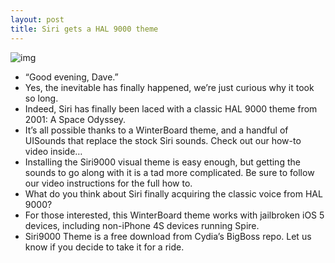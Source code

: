 ```yaml
---
layout: post
title: Siri gets a HAL 9000 theme
---
```

![img](http://media.idownloadblog.com/wp-content/uploads/2012/03/Siri-HAL-9000-Screenshot.jpg)
* “Good evening, Dave.”
* Yes, the inevitable has finally happened, we’re just curious why it took so long.
* Indeed, Siri has finally been laced with a classic HAL 9000 theme from 2001: A Space Odyssey.
* It’s all possible thanks to a WinterBoard theme, and a handful of UISounds that replace the stock Siri sounds. Check out our how-to video inside…
* Installing the Siri9000 visual theme is easy enough, but getting the sounds to go along with it is a tad more complicated. Be sure to follow our video instructions for the full how to.
* What do you think about Siri finally acquiring the classic voice from HAL 9000?
* For those interested, this WinterBoard theme works with jailbroken iOS 5 devices, including non-iPhone 4S devices running Spire.
* Siri9000 Theme is a free download from Cydia’s BigBoss repo. Let us know if you decide to take it for a ride.

